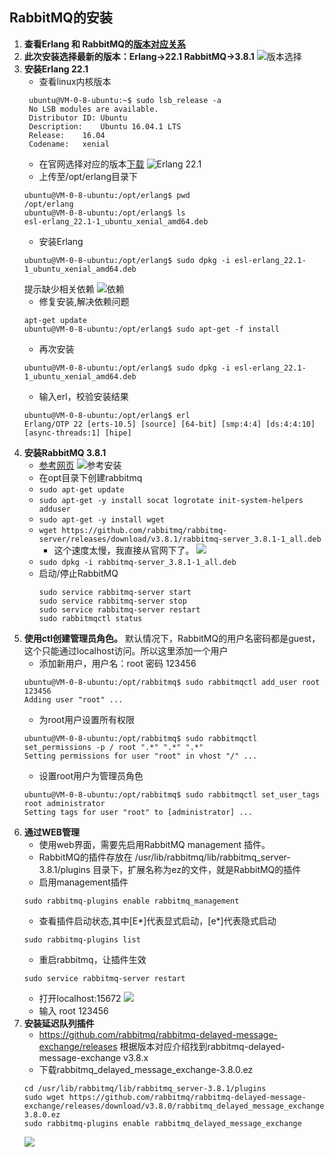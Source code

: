 ## RabbitMQ的安装
1. **查看Erlang 和 RabbitMQ的[版本对应关系](https://www.rabbitmq.com/which-erlang.html)**
2. **此次安装选择最新的版本：Erlang->22.1   RabbitMQ->3.8.1**
   ![版本选择](https://xuye-private.oss-cn-shanghai.aliyuncs.com/mackdown/rabbitmq/3ef4d568a1276abe30ad78b1309a26c.png)
3. **安装Erlang 22.1**
   * 查看linux内核版本
   ```
    ubuntu@VM-0-8-ubuntu:~$ sudo lsb_release -a
    No LSB modules are available.
    Distributor ID:	Ubuntu
    Description:	Ubuntu 16.04.1 LTS
    Release:	16.04
    Codename:	xenial
   ```
   * 在官网选择对应的版本[下载](https://www.erlang-solutions.com/resources/download.html)
   ![Erlang 22.1](https://xuye-private.oss-cn-shanghai.aliyuncs.com/mackdown/rabbitmq/2bcf191ee96b7392275a1893e03026f.png)
   * 上传至/opt/erlang目录下
    ```
    ubuntu@VM-0-8-ubuntu:/opt/erlang$ pwd
    /opt/erlang
    ubuntu@VM-0-8-ubuntu:/opt/erlang$ ls
    esl-erlang_22.1-1_ubuntu_xenial_amd64.deb
    ```
   * 安装Erlang
   ```
   ubuntu@VM-0-8-ubuntu:/opt/erlang$ sudo dpkg -i esl-erlang_22.1-1_ubuntu_xenial_amd64.deb
   ```
   提示缺少相关依赖
   ![依赖](https://xuye-private.oss-cn-shanghai.aliyuncs.com/mackdown/rabbitmq/5ee681c30ebf7affc00fd65453d9ebe.png)
   * 修复安装,解决依赖问题
   ```
   apt-get update
   ubuntu@VM-0-8-ubuntu:/opt/erlang$ sudo apt-get -f install
   ```
   * 再次安装
   ```
   ubuntu@VM-0-8-ubuntu:/opt/erlang$ sudo dpkg -i esl-erlang_22.1-1_ubuntu_xenial_amd64.deb
   ```
   * 输入erl，校验安装结果
   ```
   ubuntu@VM-0-8-ubuntu:/opt/erlang$ erl
   Erlang/OTP 22 [erts-10.5] [source] [64-bit] [smp:4:4] [ds:4:4:10] [async-threads:1] [hipe]
   ```
4. **安装RabbitMQ 3.8.1**
   * [参考网页](https://www.rabbitmq.com/install-debian.html)
     ![参考安装](https://xuye-private.oss-cn-shanghai.aliyuncs.com/mackdown/rabbitmq/f3f986b0e50be3b734495097adb2655.png)
   * 在opt目录下创建rabbitmq
   * ``` sudo apt-get update ```
   * ``` sudo apt-get -y install socat logrotate init-system-helpers adduser ```
   * ``` sudo apt-get -y install wget ```
   * ``` wget https://github.com/rabbitmq/rabbitmq-server/releases/download/v3.8.1/rabbitmq-server_3.8.1-1_all.deb ```
     * 这个速度太慢，我直接从官网下了。
     ![](https://xuye-private.oss-cn-shanghai.aliyuncs.com/mackdown/rabbitmq/5264eddea621c8902aa05458f6859a8.png)
   * ``` sudo dpkg -i rabbitmq-server_3.8.1-1_all.deb ```
   * 启动/停止RabbitMQ
     ```
     sudo service rabbitmq-server start
     sudo service rabbitmq-server stop
     sudo service rabbitmq-server restart
     sudo rabbitmqctl status
     ```
5. **使用ctl创建管理员角色。** 默认情况下，RabbitMQ的用户名密码都是guest，这个只能通过localhost访问。所以这里添加一个用户
   * 添加新用户，用户名：root 密码 123456
   ```
   ubuntu@VM-0-8-ubuntu:/opt/rabbitmq$ sudo rabbitmqctl add_user root 123456
   Adding user "root" ...
   ```
   * 为root用户设置所有权限
   ```
   ubuntu@VM-0-8-ubuntu:/opt/rabbitmq$ sudo rabbitmqctl set_permissions -p / root ".*" ".*" ".*"
   Setting permissions for user "root" in vhost "/" ...
   ```
   * 设置root用户为管理员角色
   ```
   ubuntu@VM-0-8-ubuntu:/opt/rabbitmq$ sudo rabbitmqctl set_user_tags root administrator
   Setting tags for user "root" to [administrator] ...
   ```
6. **通过WEB管理**
   + 使用web界面，需要先启用RabbitMQ management 插件。
   + RabbitMQ的插件存放在 /usr/lib/rabbitmq/lib/rabbitmq_server-3.8.1/plugins 目录下，扩展名称为ez的文件，就是RabbitMQ的插件
   + 启用management插件
   ```
   sudo rabbitmq-plugins enable rabbitmq_management
   ```
   + 查看插件启动状态,其中[E*]代表显式启动，[e*]代表隐式启动
   ```
   sudo rabbitmq-plugins list
   ```
   + 重启rabbitmq，让插件生效
   ```
   sudo service rabbitmq-server restart
   ```
   + 打开localhost:15672
   ![](https://xuye-private.oss-cn-shanghai.aliyuncs.com/mackdown/rabbitmq/3d9d14d8a11f14bab97a25d71ffe5bd.png)
   + 输入 root 123456
7. **安装延迟队列插件**
   + https://github.com/rabbitmq/rabbitmq-delayed-message-exchange/releases 根据版本对应介绍找到rabbitmq-delayed-message-exchange v3.8.x
   + 下载rabbitmq_delayed_message_exchange-3.8.0.ez  
   ```
   cd /usr/lib/rabbitmq/lib/rabbitmq_server-3.8.1/plugins
   sudo wget https://github.com/rabbitmq/rabbitmq-delayed-message-exchange/releases/download/v3.8.0/rabbitmq_delayed_message_exchange-3.8.0.ez
   sudo rabbitmq-plugins enable rabbitmq_delayed_message_exchange
   ```
   ![](http://xuye-private.oss-cn-shanghai.aliyuncs.com/mackdown/rabbitmq/222.png)